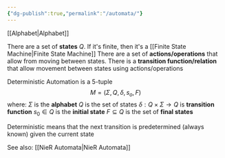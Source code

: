 ```yaml
---
{"dg-publish":true,"permalink":"/automata/"}
---
```


[[Alphabet\|Alphabet]]

There are a set of **states** $Q$. If it's finite, then it's a [[Finite State Machine\|Finite State Machine]]
There are a set of **actions/operations** that allow from moving between states.
There is a **transition function/relation** that allow movement between states using actions/operations

Deterministic Automation is a 5-tuple
$$M = (\Sigma, Q, \delta, s_o, F)$$
where: $\Sigma$ is the **alphabet**
$Q$ is the set of states
$\delta: Q \times \Sigma \to Q$ is **transition function**
$s_0 \in Q$ is the **initial state**
$F \subseteq Q$ is the set of **final states**

Deterministic means that the next transition is predetermined (always known) given the current state


See also: [[NieR Automata\|NieR Automata]]